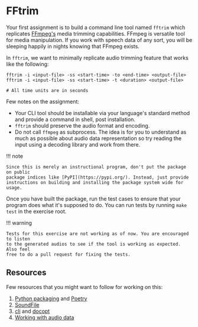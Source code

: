 # FFtrim

Your first assignment is to build a command line tool named `fftrim` which
replicates [FFmpeg's](https://ffmpeg.org/) media trimming capabilities. FFmpeg
is versatile tool for media manipulation. If you work with speech data of any
sort, you will be sleeping happily in nights knowing that FFmpeg exists.

In `fftrim`, we want to minimally replicate audio trimming feature that works
like the following:

``` shell
fftrim -i <input-file> -ss <start-time> -to <end-time> <output-file>
fftrim -i <input-file> -ss <start-time> -t <duration> <output-file>

# All time units are in seconds
```

Few notes on the assignment:

- Your CLI tool should be installable via your language's standard method and
  provide a command in shell, post installation.
- `fftrim` should preserve the audio format and encoding.
- Do not call `ffmpeg` as subprocess. The idea is for you to understand as much
  as possible about audio data representation so try reading the input using a
  decoding library and work from there.

!!! note

    Since this is merely an instructional program, don't put the package on public
    package indices like [PyPI](https://pypi.org/). Instead, just provide
    instructions on building and installing the package system wide for usage.

Once you have built the package, run the test cases to ensure that your program
does what it's supposed to do. You can run tests by running `make test` in the
exercise root.

!!! warning

    Tests for this exercise are not working as of now. You are encouraged to listen
    to the generated audios to see if the tool is working as expected. Also feel
    free to do a pull request for fixing the tests.

## Resources
Few resources that you might want to follow for working on this:

1. [Python packaging](https://packaging.python.org/) and
   [Poetry](https://python-poetry.org/)
2. [SoundFile](https://pysoundfile.readthedocs.io/en/latest/)
3. [cli](https://github.com/urfave/cli) and [docopt](http://docopt.org/)
4. [Working with audio data](https://www.notion.so/skit-ai/Working-with-Audio-a56447a7fbd54f55b49dbf5488423ffd)
